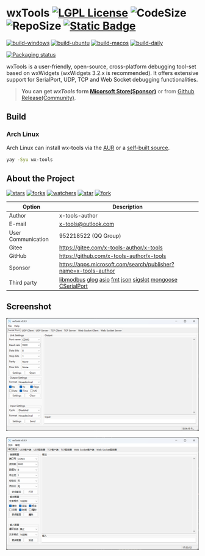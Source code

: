 # wxTools  [![LGPL License](https://img.shields.io/badge/License-wxWindows-blue.svg)](https://www.gnu.org/licenses/lgpl-3.0.html) ![CodeSize](https://img.shields.io/github/languages/code-size/x-tools-author/wx-tools) ![RepoSize](https://img.shields.io/github/repo-size/x-tools-author/wx-tools) [![Static Badge](https://img.shields.io/badge/sponsor-Microsoft_Sotre-blue)](https://www.microsoft.com/store/apps/9P29H1NDNKBB)

[![build-windows](https://github.com/x-tools-author/wx-tools/actions/workflows/build-windows.yml/badge.svg)](https://github.com/x-tools-author/wx-tools/actions/workflows/build-windows.yml)
[![build-ubuntu](https://github.com/x-tools-author/wx-tools/actions/workflows/build-ubuntu.yml/badge.svg)](https://github.com/x-tools-author/wx-tools/actions/workflows/build-ubuntu.yml)
[![build-macos](https://github.com/x-tools-author/wx-tools/actions/workflows/build-macos.yml/badge.svg)](https://github.com/x-tools-author/wx-tools/actions/workflows/build-macos.yml)
[![build-daily](https://github.com/x-tools-author/wx-tools/actions/workflows/build-daily.yml/badge.svg)](https://github.com/x-tools-author/wx-tools/actions/workflows/build-daily.yml)

[![Packaging status](https://repology.org/badge/vertical-allrepos/wx-tools.svg)](https://repology.org/project/wx-tools/versions)

wxTools is a user-friendly, open-source, cross-platform debugging tool-set based on wxWidgets (wxWidgets 3.2.x is recommended). It offers extensive support for SerialPort, UDP, TCP and Web Socket debugging functionalities.

> **You can get *wxTools* form [Micorsoft Store(Sponsor)](https://www.microsoft.com/store/apps/9NX1D0CCV9T7)** or from [Github Release(Community)](https://github.com/x-tools-author/wx-tools/releases).

## Build

### Arch Linux

Arch Linux can install wx-tools via the [AUR](https://aur.archlinux.org/packages/wx-tools) or a [self-built source](https://github.com/taotieren/aur-repo).

```bash
yay -Syu wx-tools
```

## About the Project

<!--https://sdpro.top/blog/html/article/1016.html-->
[![stars](https://img.shields.io/github/stars/x-tools-author/wx-tools?style=social)](https://img.shields.io/github/stars/x-tools-author/wx-tools?style=social)
[![forks](https://img.shields.io/github/forks/x-tools-author/wx-tools?style=social)](https://img.shields.io/github/forks/x-tools-author/wx-tools?style=social)
[![watchers](https://img.shields.io/github/watchers/x-tools-author/wx-tools?style=social)](https://img.shields.io/github/watchers/x-tools-author/wx-tools?style=social)
[![star](https://gitee.com/x-tools-author/wx-tools/badge/star.svg?theme=dark)](https://gitee.com/x-tools-author/wx-tools/stargazers)
[![fork](https://gitee.com/x-tools-author/wx-tools/badge/fork.svg?theme=dark)](https://gitee.com/x-tools-author/wx-tools/members)

|Option|Description|
|---|---|
|Author|x-tools-author|
|E-mail|<x-tools@outlook.com>|
|User Communication| 952218522 (QQ Group)|
|Gitee| <https://gitee.com/x-tools-author/x-tools>|
|GitHub| <https://github.com/x-tools-author/x-tools>|
|Sponsor|<https://apps.microsoft.com/search/publisher?name=x-tools-author>|
|Third party|[libmodbus](https://github.com/stephane/libmodbus) [glog](https://github.com/google/glog) [asio](https://github.com/boostorg/asio) [fmt](https://github.com/fmtlib/fmt) [json](https://github.com/nlohmann/json) [sigslot](https://github.com/palacaze/sigslot) [mongoose]( https://github.com/cesanta/mongoose) [CSerialPort](https://github.com/itas109/CSerialPort)|

## Screenshot

![en_US](doc/en_US.png)

![zh_CN](doc/zh_CN.png)

